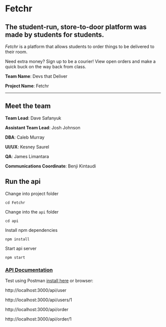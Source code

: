 # Fetchr

## The student-run, store-to-door platform was made by students for students.

_Fetchr_ is a platform that allows students to order things to be delivered to their room.

Need extra money? Sign up to be a courier! View open orders and make a quick buck on the way back from class.

**Team Name**: Devs that Deliver

**Project Name**: Fetchr

---

## Meet the team

**Team Lead**: Dave Safanyuk

**Assistant Team Lead**: Josh Johnson

**DBA**: Caleb Murray

**UI/UX**: Kesney Saurel

**QA**: James Limantara

**Communications Coordinate**: Benji Kintaudi


## Run the api

Change into project folder

`cd Fetchr`

Change into the `api` folder

`cd api`

Install npm dependencies

`npm install`

Start api server

`npm start`

### [API Documentation](https://fetchr1.docs.apiary.io/#)

Test using Postman [install here](https://www.getpostman.com/apps) or browser:

http://localhost:3000/api/user

http://localhost:3000/api/users/1

http://localhost:3000/api/order

http://localhost:3000/api/order/1
